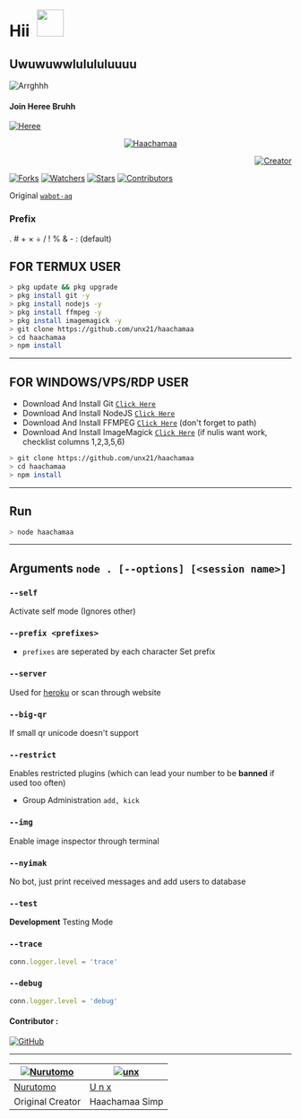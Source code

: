 # Hii &nbsp;<a href="Hey"><img src="https://user-images.githubusercontent.com/84166927/131398029-d0af4153-3ebe-4918-bceb-59afe3c10fca.gif" width="48px"></a>

## Uwuwuwwlulululuuuu

![Arrghhh](https://user-images.githubusercontent.com/84166927/134810796-be992262-6a08-452e-907f-60bbdbb0d99e.png)


#### Join Heree Bruhh
[![Heree](https://img.shields.io/badge/Heree%20-25D366?style=for-the-badge&logo=whatsapp&logoColor=white)](https://chat.whatsapp.com/Ij7zZoDTDgHAi9TTfzu0ay)

<p align="center">
<a href="#"><img title="Haachamaa" src="https://img.shields.io/badge/Haachamaaaa-yellow?color=gold&style=flat-square"></a>
</p>
<p align="right">
<a href="https://github.com/unx21"><img title="Creator" src="https://img.shields.io/badge/Creator-unx-silver.svg?style=for-the-badge&logo=github"></a>
</p>
<p align="left">
<a href="https://github.com/unx21/haachamaa/network/members"><img title="Forks" src="https://img.shields.io/github/forks/unx21/haachamaa?label=Forks&color=cyan&style=flat-square"></a>
<a href="https://github.com/unx21/haachamaa/watchers"><img title="Watchers" src="https://img.shields.io/github/watchers/unx21/haachamaa?label=Watchers&color=red&style=flat-square"></a>
<a href="https://github.com/unx21/haachamaa/stargazers"><img title="Stars" src="https://img.shields.io/github/stars/unx21/haachamaa?label=Stars&color=yellow&style=flat-square"></a>
<a href="https://github.com/unx21/haachamaa/graphs/contributors"><img title="Contributors" src="https://img.shields.io/github/contributors/unx21/haachamaa?label=Contributors&color=black&style=flat-square"></a>

Original [`wabot-aq`](https://GitHub.com/Nurutomo/wabot-aq)


### Prefix
.  #  +  ×  ÷  /  !  %  &  -  : (default)

## FOR TERMUX USER

```bash
> pkg update && pkg upgrade
> pkg install git -y
> pkg install nodejs -y
> pkg install ffmpeg -y
> pkg install imagemagick -y
> git clone https://github.com/unx21/haachamaa
> cd haachamaa
> npm install
```

---------

## FOR WINDOWS/VPS/RDP USER

* Download And Install Git [`Click Here`](https://git-scm.com/downloads)
* Download And Install NodeJS [`Click Here`](https://nodejs.org/en/download)
* Download And Install FFMPEG [`Click Here`](https://ffmpeg.org/download.html) (don't forget to path)
* Download And Install ImageMagick [`Click Here`](https://imagemagick.org/script/download.php) (if nulis want work,  checklist columns 1,2,3,5,6)

```bash
> git clone https://github.com/unx21/haachamaa
> cd haachamaa
> npm install
```

---------

## Run

```bash
> node haachamaa

```

---------

## Arguments `node . [--options] [<session name>]`

### `--self`

Activate self mode (Ignores other)

### `--prefix <prefixes>`

* `prefixes` are seperated by each character
Set prefix

### `--server`

Used for [heroku](https://heroku.com/) or scan through website

### `--big-qr`

If small qr unicode doesn't support

### `--restrict`

Enables restricted plugins (which can lead your number to be **banned** if used too often)

* Group Administration `add, kick`

### `--img`

Enable image inspector through terminal

### `--nyimak`

No bot, just print received messages and add users to database

### `--test`

**Development** Testing Mode

### `--trace`

```js
conn.logger.level = 'trace'
```

### `--debug`

```js
conn.logger.level = 'debug'
```

#### Contributor :

<a href="https://github.com/Kokoronationz"><img alt="GitHub" src="https://img.shields.io/badge/Kokoronationz%20-%23121011.svg?&style=for-the-badge&logo=github&logoColor=white"/></a>


---------

[![Nurutomo](https://github.com/Nurutomo.png?size=100)](https://github.com/Nurutomo) | [![unx](https://github.com/unx21.png?size=100)](https://github.com/unx21) |
----|----|
[Nurutomo](https://github.com/Nurutomo) | [U n x](https://github.com/unx21) |
Original Creator | Haachamaa Simp |
